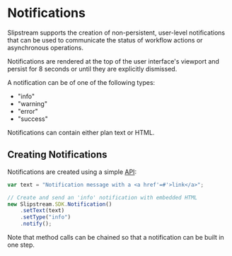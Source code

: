 # Notifications

Slipstream supports the creation of non-persistent, user-level notifications that can be used to communicate the status of workflow actions or asynchronous operations.

Notifications are rendered at the top of the user interface's viewport and persist for 8 seconds or until they are explicitly dismissed.

A notification can be of one of the following types:

- "info"
- "warning"
- "error"
- "success"

Notifications can contain either plan text or HTML.

## Creating Notifications
Notifications are created using a simple [API](Notification.md):

```javascript
var text = "Notification message with a <a href'=#'>link</a>";

// Create and send an 'info' notification with embedded HTML
new Slipstream.SDK.Notification()
    .setText(text)
    .setType("info")
    .notify();
```
Note that method calls can be chained so that a notification can be built in one step.




